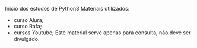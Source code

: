 Início dos estudos de Python3
Materiais utilizados:
- curso Alura;
- curso Rafa;
- cursos Youtube;
Este material serve apenas para consulta, não deve ser divulgado.
